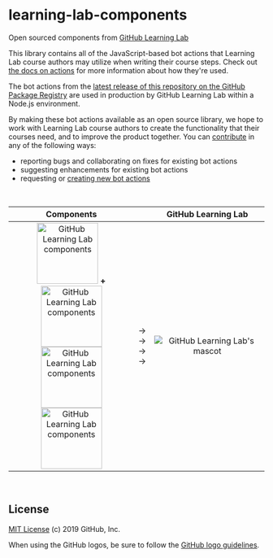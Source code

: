 # learning-lab-components

Open sourced components from [GitHub Learning Lab](https://lab.github.com/)

This library contains all of the JavaScript-based bot actions that Learning Lab course authors may utilize when writing their course steps. Check out [the docs on actions](https://lab.github.com/docs/using-actions) for more information about how they're used.

The bot actions from the [latest release of this repository on the GitHub Package Registry](https://github.com/github/learning-lab-components/packages) are used in production by GitHub Learning Lab within a Node.js environment.

By making these bot actions available as an open source library, we hope to work with Learning Lab course authors to create the functionality that their courses need, and to improve the product together. You can [contribute](.github/CONTRIBUTING.md) in any of the following ways:
 - reporting bugs and collaborating on fixes for existing bot actions
 - suggesting enhancements for existing bot actions
 - requesting or [creating new bot actions](actions/README.md#adding-a-new-action)

<br />

| Components | | GitHub Learning Lab |
|:---:|:---:|:---:|
| <img alt="GitHub Learning Lab components" width="120" src="https://user-images.githubusercontent.com/417751/60743664-36547380-9f38-11e9-9b1b-e1f77a5049ea.png" /> **+** <img alt="GitHub Learning Lab components" width="120" src="https://user-images.githubusercontent.com/417751/60743664-36547380-9f38-11e9-9b1b-e1f77a5049ea.png" /><br /><img alt="GitHub Learning Lab components" width="120" src="https://user-images.githubusercontent.com/417751/60743664-36547380-9f38-11e9-9b1b-e1f77a5049ea.png" /> <img alt="GitHub Learning Lab components" width="120" src="https://user-images.githubusercontent.com/417751/60743664-36547380-9f38-11e9-9b1b-e1f77a5049ea.png" /> | &rarr;<br />&rarr;<br />&rarr;<br />&rarr; | <img alt="GitHub Learning Lab's mascot" src="https://user-images.githubusercontent.com/417751/60743323-a8c45400-9f36-11e9-94da-2952bd4bd198.png" /> |

<br />

## License

[MIT License](LICENSE.md) (c) 2019 GitHub, Inc.

When using the GitHub logos, be sure to follow the [GitHub logo guidelines](https://github.com/logos).
